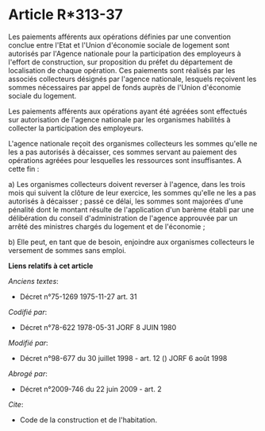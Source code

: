 # Article R*313-37

Les paiements afférents aux opérations définies par une convention conclue entre l'Etat et l'Union d'économie sociale de
logement sont autorisés par l'Agence nationale pour la participation des employeurs à l'effort de construction, sur
proposition du préfet du département de localisation de chaque opération. Ces paiements sont réalisés par les associés
collecteurs désignés par l'agence nationale, lesquels reçoivent les sommes nécessaires par appel de fonds auprès de l'Union
d'économie sociale du logement.

Les paiements afférents aux opérations ayant été agréées sont effectués sur autorisation de l'agence nationale par les
organismes habilités à collecter la participation des employeurs.

L'agence nationale reçoit des organismes collecteurs les sommes qu'elle ne les a pas autorisés à décaisser, ces sommes
servant au paiement des opérations agréées pour lesquelles les ressources sont insuffisantes. A cette fin :

a) Les organismes collecteurs doivent reverser à l'agence, dans les trois mois qui suivent la clôture de leur exercice, les
sommes qu'elle ne les a pas autorisés à décaisser ; passé ce délai, les sommes sont majorées d'une pénalité dont le montant
résulte de l'application d'un barème établi par une délibération du conseil d'administration de l'agence approuvée par un
arrêté des ministres chargés du logement et de l'économie ;

b) Elle peut, en tant que de besoin, enjoindre aux organismes collecteurs le versement de sommes sans emploi.

**Liens relatifs à cet article**

_Anciens textes_:

  - Décret n°75-1269 1975-11-27 art. 31

_Codifié par_:

  - Décret n°78-622 1978-05-31 JORF 8 JUIN 1980

_Modifié par_:

  - Décret n°98-677 du 30 juillet 1998 - art. 12 () JORF 6 août 1998

_Abrogé par_:

  - Décret n°2009-746 du 22 juin 2009 - art. 2

_Cite_:

  - Code de la construction et de l'habitation.
